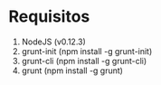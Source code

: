 # Requisitos
1) NodeJS (v0.12.3)
2) grunt-init (npm install -g grunt-init)
3) grunt-cli (npm install -g grunt-cli)
4) grunt (npm install -g grunt)